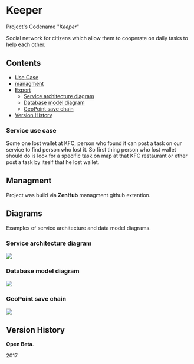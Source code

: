 # Keeper

Project's Codename "*Keeper*"

Social network for citizens which allow them to cooperate on daily tasks to help each other.

## Contents
- [Use Case](#service-use-case)
- [managment](#managment)
- [Export](#export)
  - [Service architecture diagram](#service-architecture-diagram)
  - [Database model diagram](#database-model-diagram)
  - [GeoPoint save chain](#geoPoint-save-chain)
- [Version History](#version-history)

### Service use case

Some one lost wallet at KFC, person who found it can post a task on our service to find person who lost it. So first thing person who lost wallet should do is look for a specific task on map at that KFC restaurant or ether post a task by itself that he lost wallet.

## Managment

Project was build via **ZenHub** managment github extention.

## Diagrams

Examples of service architecture and data model diagrams.

### Service architecture diagram

![](https://image.ibb.co/do22Ax/UML_Keeper_v2_1.png)

### Database model diagram

![](https://image.ibb.co/fTgjOH/UML_Keeper_v2_1_DB.png)

### GeoPoint save chain

![](https://image.ibb.co/emqdiH/sequence.png)

## Version History

**Open Beta**.

2017

